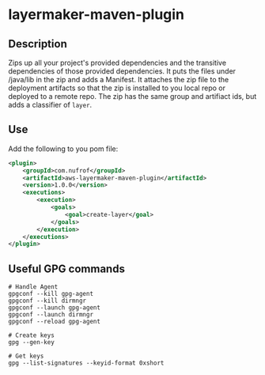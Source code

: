 # layermaker-maven-plugin
## Description
Zips up all your project's provided dependencies and the transitive dependencies of those provided dependencies.  It puts the files under /java/lib in the zip and adds a Manifest.  It attaches the zip file to the deployment artifacts so that the zip is installed to you local repo or deployed to a remote repo.  The zip has the same group and artifiact ids, but adds a classifier of `layer`.

## Use
Add the following to you pom file:
```xml
<plugin>
    <groupId>com.nufrof</groupId>
    <artifactId>aws-layermaker-maven-plugin</artifactId>
    <version>1.0.0</version>
    <executions>
        <execution>
            <goals>
                <goal>create-layer</goal>
            </goals>
        </execution>
    </executions>
</plugin>

```

## Useful GPG commands
```shell
# Handle Agent
gpgconf --kill gpg-agent
gpgconf --kill dirmngr
gpgconf --launch gpg-agent
gpgconf --launch dirmngr
gpgconf --reload gpg-agent

# Create keys
gpg --gen-key

# Get keys
gpg --list-signatures --keyid-format 0xshort
```